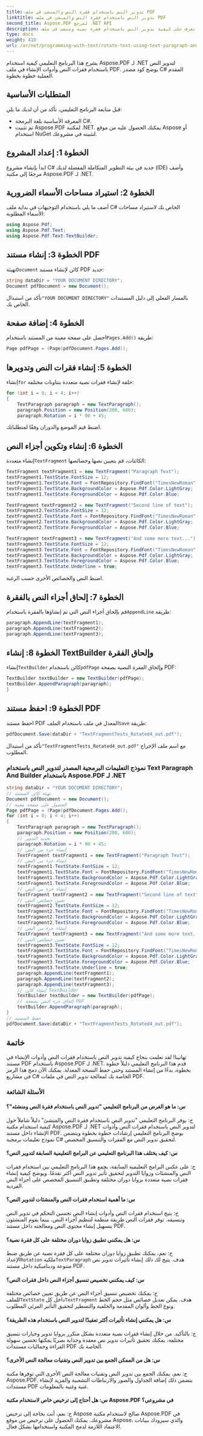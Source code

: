```yaml
---
title: تدوير النص باستخدام فقرة النص والمنشئ في ملف PDF
linktitle: تدوير النص باستخدام فقرة النص والمنشئ في ملف PDF
second_title: Aspose.PDF لمرجع .NET API
description: تعرف على كيفية تدوير النص باستخدام فقرة نصية ومنشئ في ملف PDF باستخدام Aspose.PDF لـ .NET.
type: docs
weight: 410
url: /ar/net/programming-with-text/rotate-text-using-text-paragraph-and-builder/
---
```

يشرح هذا البرنامج التعليمي كيفية استخدام Aspose.PDF لـ .NET لتدوير النص باستخدام فقرات النص وأدوات الإنشاء في ملف PDF. يوضح كود مصدر C# المقدم العملية خطوة بخطوة.

## المتطلبات الأساسية

قبل متابعة البرنامج التعليمي، تأكد من أن لديك ما يلي:

- المعرفة الأساسية بلغة البرمجة C#.
- تم تثبيت Aspose.PDF لمكتبة .NET. يمكنك الحصول عليه من موقع Aspose أو استخدام NuGet لتثبيته في مشروعك.

## الخطوة 1: إعداد المشروع

ابدأ بإنشاء مشروع C# جديد في بيئة التطوير المتكاملة المفضلة لديك (IDE) وأضف مرجعًا إلى مكتبة Aspose.PDF لـ .NET.

## الخطوة 2: استيراد مساحات الأسماء الضرورية

أضف ما يلي باستخدام التوجيهات في بداية ملف C# الخاص بك لاستيراد مساحات الأسماء المطلوبة:

```csharp
using Aspose.Pdf;
using Aspose.Pdf.Text;
using Aspose.Pdf.Text.TextBuilder;
```

## الخطوة 3: إنشاء مستند PDF

 تهيئة`Document` كائن لإنشاء مستند PDF جديد:

```csharp
string dataDir = "YOUR DOCUMENT DIRECTORY";
Document pdfDocument = new Document();
```

 تأكد من استبدال`"YOUR DOCUMENT DIRECTORY"` بالمسار الفعلي إلى دليل المستندات الخاص بك.

## الخطوة 4: إضافة صفحة

 احصل على صفحة معينة من المستند باستخدام`Pages.Add()` طريقة:

```csharp
Page pdfPage = (Page)pdfDocument.Pages.Add();
```

## الخطوة 5: إنشاء فقرات النص وتدويرها

 إنشاء`for` حلقة لإنشاء فقرات نصية متعددة بتناوبات مختلفة:

```csharp
for (int i = 0; i < 4; i++)
{
	TextParagraph paragraph = new TextParagraph();
	paragraph.Position = new Position(200, 600);
	paragraph.Rotation = i * 90 + 45;
```

اضبط قيم الموضع والدوران وفقًا لمتطلباتك.

## الخطوة 6: إنشاء وتكوين أجزاء النص

 إنشاء متعددة`TextFragment` الكائنات، قم بتعيين نصها وخصائصها:

```csharp
TextFragment textFragment1 = new TextFragment("Paragraph Text");
textFragment1.TextState.FontSize = 12;
textFragment1.TextState.Font = FontRepository.FindFont("TimesNewRoman");
textFragment1.TextState.BackgroundColor = Aspose.Pdf.Color.LightGray;
textFragment1.TextState.ForegroundColor = Aspose.Pdf.Color.Blue;

TextFragment textFragment2 = new TextFragment("Second line of text");
textFragment2.TextState.FontSize = 12;
textFragment2.TextState.Font = FontRepository.FindFont("TimesNewRoman");
textFragment2.TextState.BackgroundColor = Aspose.Pdf.Color.LightGray;
textFragment2.TextState.ForegroundColor = Aspose.Pdf.Color.Blue;

TextFragment textFragment3 = new TextFragment("And some more text...");
textFragment3.TextState.FontSize = 12;
textFragment3.TextState.Font = FontRepository.FindFont("TimesNewRoman");
textFragment3.TextState.BackgroundColor = Aspose.Pdf.Color.LightGray;
textFragment3.TextState.ForegroundColor = Aspose.Pdf.Color.Blue;
textFragment3.TextState.Underline = true;
```

اضبط النص والخصائص الأخرى حسب الرغبة.

## الخطوة 7: إلحاق أجزاء النص بالفقرة

 قم بإلحاق أجزاء النص التي تم إنشاؤها بالفقرة باستخدام`AppendLine` طريقة:

```csharp
paragraph.AppendLine(textFragment1);
paragraph.AppendLine(textFragment2);
paragraph.AppendLine(textFragment3);
```

## الخطوة 8: إنشاء TextBuilder وإلحاق الفقرة

 إنشاء`TextBuilder` كائن باستخدام`pdfPage` وإلحاق الفقرة النصية بصفحة PDF:

```csharp
TextBuilder textBuilder = new TextBuilder(pdfPage);
textBuilder.AppendParagraph(paragraph);
}
```

## الخطوة 9: احفظ مستند PDF

 احفظ مستند PDF المعدل في ملف باستخدام الملف`Save` طريقة:

```csharp
pdfDocument.Save(dataDir + "TextFragmentTests_Rotated4_out.pdf");
```

 تأكد من استبدال`"TextFragmentTests_Rotated4_out.pdf"` مع اسم ملف الإخراج المطلوب.

### نموذج التعليمات البرمجية المصدر لتدوير النص باستخدام Text Paragraph And Builder باستخدام Aspose.PDF لـ .NET 
```csharp
string dataDir = "YOUR DOCUMENT DIRECTORY";
// تهيئة كائن المستند
Document pdfDocument = new Document();
// الحصول على صفحة معينة
Page pdfPage = (Page)pdfDocument.Pages.Add();
for (int i = 0; i < 4; i++)
{
	TextParagraph paragraph = new TextParagraph();
	paragraph.Position = new Position(200, 600);
	// تحديد التدوير
	paragraph.Rotation = i * 90 + 45;
	// إنشاء جزء من النص
	TextFragment textFragment1 = new TextFragment("Paragraph Text");
	// إنشاء جزء من النص
	textFragment1.TextState.FontSize = 12;
	textFragment1.TextState.Font = FontRepository.FindFont("TimesNewRoman");
	textFragment1.TextState.BackgroundColor = Aspose.Pdf.Color.LightGray;
	textFragment1.TextState.ForegroundColor = Aspose.Pdf.Color.Blue;
	// إنشاء جزء من النص
	TextFragment textFragment2 = new TextFragment("Second line of text");
	// تعيين خصائص النص
	textFragment2.TextState.FontSize = 12;
	textFragment2.TextState.Font = FontRepository.FindFont("TimesNewRoman");
	textFragment2.TextState.BackgroundColor = Aspose.Pdf.Color.LightGray;
	textFragment2.TextState.ForegroundColor = Aspose.Pdf.Color.Blue;
	// إنشاء جزء من النص
	TextFragment textFragment3 = new TextFragment("And some more text...");
	// تعيين خصائص النص
	textFragment3.TextState.FontSize = 12;
	textFragment3.TextState.Font = FontRepository.FindFont("TimesNewRoman");
	textFragment3.TextState.BackgroundColor = Aspose.Pdf.Color.LightGray;
	textFragment3.TextState.ForegroundColor = Aspose.Pdf.Color.Blue;
	textFragment3.TextState.Underline = true;
	paragraph.AppendLine(textFragment1);
	paragraph.AppendLine(textFragment2);
	paragraph.AppendLine(textFragment3);
	// إنشاء كائن TextBuilder
	TextBuilder textBuilder = new TextBuilder(pdfPage);
	// إلحاق جزء النص بصفحة PDF
	textBuilder.AppendParagraph(paragraph);
}
// حفظ المستند
pdfDocument.Save(dataDir + "TextFragmentTests_Rotated4_out.pdf");
```

## خاتمة

تهانينا! لقد تعلمت بنجاح كيفية تدوير النص باستخدام فقرات النص وأدوات الإنشاء في مستند PDF باستخدام Aspose.PDF لـ .NET. قدم هذا البرنامج التعليمي دليلاً خطوة بخطوة، بدءًا من إنشاء المستند وحتى حفظ النسخة المعدلة. يمكنك الآن دمج هذا الرمز في مشاريع C# الخاصة بك لمعالجة تدوير النص في ملفات PDF.

### الأسئلة الشائعة

#### س: ما هو الغرض من البرنامج التعليمي "تدوير النص باستخدام فقرة النص ومنشئه"؟

ج: يوفر البرنامج التعليمي "تدوير النص باستخدام فقرة النص والمنشئ" دليلاً شاملاً حول كيفية استخدام مكتبة Aspose.PDF لـ .NET لتدوير النص باستخدام فقرات النص وأدوات الإنشاء داخل مستند PDF. يوضح البرنامج التعليمي إرشادات خطوة بخطوة ويتضمن نموذج تعليمات برمجية C# لتحقيق تدوير النص مع الفقرات والتنسيق المخصص.

#### س: كيف يختلف هذا البرنامج التعليمي عن البرامج التعليمية السابقة لتدوير النص؟

ج: على عكس البرامج التعليمية السابقة، يجمع هذا البرنامج التعليمي بين استخدام فقرات النص والمنشئات وزوايا التدوير لتحقيق تأثير تدوير النص أكثر تقدمًا. ويوضح كيفية إنشاء فقرات نصية متعددة بزوايا دوران مختلفة وتطبيق التنسيق المخصص على أجزاء النص الفردية.

#### س: ما أهمية استخدام فقرات النص والمنشئات لتدوير النص؟

ج: يتيح استخدام فقرات النص وأدوات إنشاء النص تحسين التحكم في تدوير النص وتنسيقه. توفر فقرات النص طريقة منظمة لتنظيم أجزاء النص، بينما يقوم المنشئون بتسهيل إنشاء محتوى النص ومعالجته داخل مستند PDF.

#### س: هل يمكنني تطبيق زوايا دوران مختلفة على كل فقرة نصية؟

 ج: نعم، يمكنك تطبيق زوايا دوران مختلفة على كل فقرة نصية عن طريق ضبط الإعداد`Rotation` ملكية`TextParagraph` هدف. يتيح لك ذلك إنشاء تأثيرات تدوير نص متنوعة وديناميكية داخل مستند PDF.

#### س: كيف يمكنني تخصيص تنسيق أجزاء النص داخل فقرات النص؟

 ج: يمكنك تخصيص تنسيق أجزاء النص عن طريق تعيين خصائص مختلفة للملف`TextState` داخل كل`TextFragment` هدف. يمكن تعديل خصائص مثل حجم الخط ونوع الخط وألوان المقدمة والخلفية والتسطير لتحقيق التأثير المرئي المطلوب.

#### س: هل يمكنني إنشاء تأثيرات أكثر تعقيدًا لتدوير النص باستخدام هذه الطريقة؟

ج: بالتأكيد. من خلال إنشاء فقرات نصية متعددة بشكل متكرر بزوايا تدوير وخيارات تنسيق مختلفة، يمكنك تحقيق تأثيرات تدوير نص معقدة وجذابة بصريًا يمكنها تحسين سهولة القراءة وجماليات مستندات PDF الخاصة بك.

#### س: هل من الممكن الجمع بين تدوير النص وتقنيات معالجة النص الأخرى؟

ج: نعم، يمكنك الجمع بين تدوير النص وتقنيات معالجة النص الأخرى التي توفرها مكتبة Aspose.PDF. يتضمن ذلك إضافة الجداول والصور والارتباطات التشعبية والمزيد لإنشاء مستندات PDF غنية وغنية بالمعلومات.

#### س: هل أحتاج إلى ترخيص خاص لاستخدام مكتبة Aspose.PDF في مشروعي؟

ج: نعم، أنت بحاجة إلى ترخيص Aspose صالح لاستخدام مكتبة Aspose.PDF في مشروعك. يمكنك الحصول على ترخيص من موقع Aspose، والذي سيزودك ببيانات الاعتماد اللازمة لدمج المكتبة واستخدامها بشكل فعال.